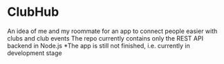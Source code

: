 # ClubHub

An idea of me and my roommate for an app to connect people easier with clubs and club events
The repo currently contains only the REST API backend in Node.js
*The app is still not finished, i.e. currently in development stage

